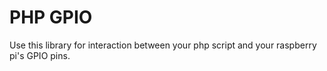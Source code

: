 # PHP GPIO

Use this library for interaction between your php script and your raspberry pi's GPIO pins.
